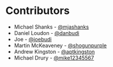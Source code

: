 Contributors
===

* Michael Shanks - [@mjashanks](https://github.com/mjashanks)
* Daniel Loudon - [@danbudi](https://github.com/marblekirby)
* Joe  - [@joebudi](https://github.com/joebudi)
* Martin McKeaveney - [@shogunpurple](https://github.com/shogunpurple)
* Andrew Kingston - [@aptkingston](https://github.com/aptkingston)
* Michael Drury - [@mike12345567](https://github.com/mike12345567)